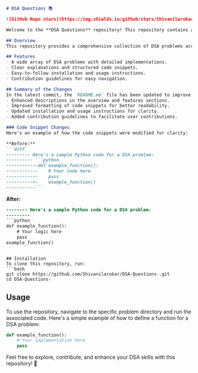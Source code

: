```markdown
# DSA Questions 📚

![GitHub Repo stars](https://img.shields.io/github/stars/Shivanilarokar/DSA-Questions-) ![GitHub forks](https://img.shields.io/github/forks/Shivanilarokar/DSA-Questions-) ![GitHub issues](https://img.shields.io/github/issues/Shivanilarokar/DSA-Questions-)

Welcome to the **DSA Questions** repository! This repository contains a wide array of Data Structures and Algorithms (DSA) problems with detailed implementations and clear explanations to help you enhance your problem-solving skills.

## Overview
This repository provides a comprehensive collection of DSA problems accompanied by structured code snippets and clear explanations for better understanding.

## Features
- A wide array of DSA problems with detailed implementations.
- Clear explanations and structured code snippets.
- Easy-to-follow installation and usage instructions.
- Contribution guidelines for easy navigation.

## Summary of the Changes
In the latest commit, the `README.md` file has been updated to improve clarity and usability:
- Enhanced descriptions in the overview and features sections.
- Improved formatting of code snippets for better readability.
- Updated installation and usage instructions for clarity.
- Added contribution guidelines to facilitate user contributions.

### Code Snippet Changes
Here's an example of how the code snippets were modified for clarity:

**Before:**
```diff
--------- Here's a sample Python code for a DSA problem:
---------- ```python
------------def example_function():
------------    # Your code here
------------    pass
----------+-    example_function()
-----------```
```

**After:**
```diff
-------- Here's a sample Python code for a DSA problem:
--------- 
```python
def example_function():
    # Your logic here
    pass
example_function()
```
```

## Installation
To clone this repository, run:
```bash
git clone https://github.com/Shivanilarokar/DSA-Questions-.git
cd DSA-Questions-
```

## Usage
To use the repository, navigate to the specific problem directory and run the associated code. Here's a simple example of how to define a function for a DSA problem:
```python
def example_function():
    # Your implementation here
    pass
```

Feel free to explore, contribute, and enhance your DSA skills with this repository! 🚀
```